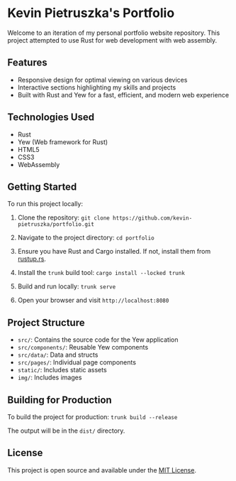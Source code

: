 # Kevin Pietruszka's Portfolio

Welcome to an iteration of my personal portfolio website repository. This project attempted to use Rust for web development with web assembly.

## Features

- Responsive design for optimal viewing on various devices
- Interactive sections highlighting my skills and projects
- Built with Rust and Yew for a fast, efficient, and modern web experience

## Technologies Used

- Rust
- Yew (Web framework for Rust)
- HTML5
- CSS3
- WebAssembly

## Getting Started

To run this project locally:

1. Clone the repository:
`git clone https://github.com/kevin-pietruszka/portfolio.git`
2. Navigate to the project directory:
`cd portfolio`
3. Ensure you have Rust and Cargo installed. If not, install them from [rustup.rs](https://rustup.rs/).
4. Install the `trunk` build tool:
`cargo install --locked trunk`

5. Build and run locally:
`trunk serve`

7. Open your browser and visit `http://localhost:8080`

## Project Structure

- `src/`: Contains the source code for the Yew application
- `src/components/`: Reusable Yew components
- `src/data/`: Data and structs
- `src/pages/`: Individual page components
- `static/`: Includes static assets
- `img/`: Includes images

## Building for Production

To build the project for production:
`trunk build --release`


The output will be in the `dist/` directory.

## License

This project is open source and available under the [MIT License](LICENSE).
